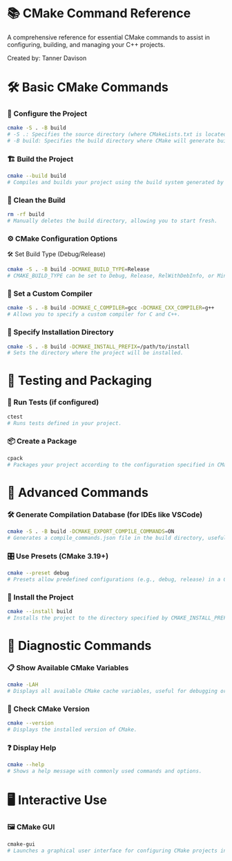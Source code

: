 # 📚 CMake Command Reference

A comprehensive reference for essential CMake commands to assist in configuring, building, and managing your C++ projects.

Created by: Tanner Davison

# 🛠️ Basic CMake Commands

### 🔧 Configure the Project
```bash
cmake -S . -B build
# -S .: Specifies the source directory (where CMakeLists.txt is located).
# -B build: Specifies the build directory where CMake will generate build files.
```
### 🏗️ Build the Project
```bash
cmake --build build
# Compiles and builds your project using the build system generated by CMake.
```
### 🧹 Clean the Build
```bash
rm -rf build
# Manually deletes the build directory, allowing you to start fresh.
```
### ⚙️ CMake Configuration Options
🛠️ Set Build Type (Debug/Release)
```bash
cmake -S . -B build -DCMAKE_BUILD_TYPE=Release
# CMAKE_BUILD_TYPE can be set to Debug, Release, RelWithDebInfo, or MinSizeRel.
```
### 🧰 Set a Custom Compiler
```bash
cmake -S . -B build -DCMAKE_C_COMPILER=gcc -DCMAKE_CXX_COMPILER=g++
# Allows you to specify a custom compiler for C and C++.
```
### 📂 Specify Installation Directory
```bash
cmake -S . -B build -DCMAKE_INSTALL_PREFIX=/path/to/install
# Sets the directory where the project will be installed.
```
 # 🧪 Testing and Packaging
### 🧪 Run Tests (if configured)
```bash
ctest
# Runs tests defined in your project.
```
### 📦 Create a Package
```bash
cpack
# Packages your project according to the configuration specified in CMakeLists.txt.
```
# 🚀 Advanced Commands
### 🛠️ Generate Compilation Database (for IDEs like VSCode)
```bash
cmake -S . -B build -DCMAKE_EXPORT_COMPILE_COMMANDS=ON
# Generates a compile_commands.json file in the build directory, useful for IDEs that support it.
```
### 🎛️ Use Presets (CMake 3.19+)
```bash
cmake --preset debug
# Presets allow predefined configurations (e.g., debug, release) in a CMakePresets.json file.
```
### 📂 Install the Project
```bash
cmake --install build
# Installs the project to the directory specified by CMAKE_INSTALL_PREFIX.
```
# 🧐 Diagnostic Commands
### 📋 Show Available CMake Variables
```bash
cmake -LAH
# Displays all available CMake cache variables, useful for debugging or configuring the project.
```
### 📝 Check CMake Version
```bash
cmake --version
# Displays the installed version of CMake.
```
### ❓ Display Help
```bash
cmake --help
# Shows a help message with commonly used commands and options.
```
# 🖥️ Interactive Use
### 🖼️ CMake GUI
```bash
cmake-gui
# Launches a graphical user interface for configuring CMake projects interactively.
```

